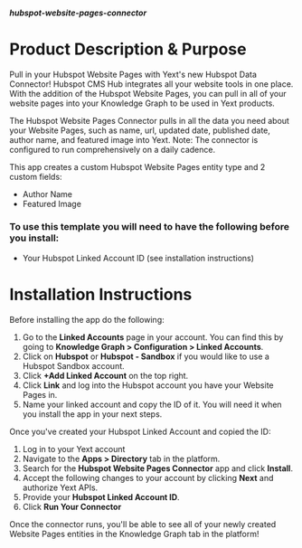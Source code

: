 ##### hubspot-website-pages-connector
# Product Description & Purpose

Pull in your Hubspot Website Pages with Yext's new Hubspot Data Connector! Hubspot CMS Hub integrates all your website tools in one place. With the addition of the Hubspot Website Pages, you can pull in all of your website pages into your Knowledge Graph to be used in Yext products. 

The Hubspot Website Pages Connector pulls in all the data you need about your Website Pages, such as name, url, updated date, published date, author name, and featured image into Yext. Note: The connector is configured to run comprehensively on a daily cadence. 

This app creates a custom Hubspot Website Pages entity type and 2 custom fields: 

- Author Name
- Featured Image

### To use this template you will need to have the following before you install:

- Your Hubspot Linked Account ID (see installation instructions) 

# Installation Instructions
Before installing the app do the following:

1. Go to the **Linked Accounts** page in your account. You can find this by going to **Knowledge Graph > Configuration > Linked Accounts**. 
2. Click on **Hubspot** or **Hubspot - Sandbox** if you would like to use a Hubspot Sandbox account. 
3. Click **+Add Linked Account** on the top right. 
4. Click **Link** and log into the Hubspot account you have your Website Pages in. 
5. Name your linked account and copy the ID of it. You will need it when you install the app in your next steps. 

Once you've created your Hubspot Linked Account and copied the ID:

1. Log in to your Yext account
2. Navigate to the **Apps > Directory** tab in the platform.
3. Search for the **Hubspot Website Pages Connector** app and click **Install**.
4. Accept the following changes to your account by clicking **Next** and authorize Yext APIs.
5. Provide your **Hubspot Linked Account ID**.
6. Click **Run Your Connector**

Once the connector runs, you'll be able to see all of your newly created Website Pages entities in the Knowledge Graph tab in the platform!

